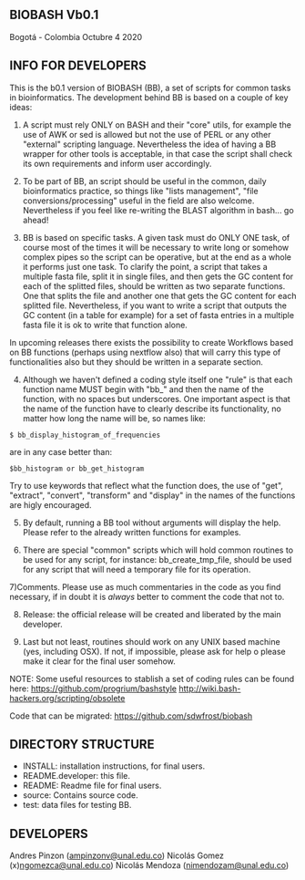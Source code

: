 ## BIOBASH Vb0.1
Bogotá - Colombia Octubre 4 2020

## INFO FOR DEVELOPERS
This is the b0.1 version of BIOBASH (BB), a set of scripts for common tasks in bioinformatics.
The development behind BB is based on a couple of key ideas:

1) A script must rely ONLY on BASH and their "core" utils, for example the use of
AWK or sed is allowed but not the use of PERL or any other "external" scripting language. Nevertheless the idea of having
a BB wrapper for other tools is acceptable, in that case the script shall check its own requirements and inform user accordingly.

2) To be part of BB, an script should be useful in the common, daily bioinformatics practice,
so things like "lists management", "file conversions/processing" useful in the field
are also welcome. Nevertheless if you feel like re-writing the BLAST algorithm in bash... go ahead!

3) BB is based on specific tasks. A given task must do ONLY ONE task, of course
most of the times it will be necessary to write long or somehow complex pipes so the
script can be operative, but at the end as a whole it performs just one task.
To clarify the point, a script that takes a multiple fasta file, split it in single files, 
and then gets the GC content for each of the splitted files, should be written as two separate functions.
One that splits the file and another one that gets the GC content for each splitted file.
Nevertheless, if you want to write a script that  outputs the GC content (in a table for example) for a set of
fasta entries in a multiple fasta file it is ok to write that function alone.

In upcoming releases there exists the possibility to create Workflows based on BB functions (perhaps using nextflow also)
that will carry this type of functionalities also but they should be written in a separate section.

4) Although we haven't defined a coding style itself one "rule" is that each function name
MUST begin with  "bb_" and then the name of the function, with no spaces but underscores.
One important aspect is that the name of the function have to clearly describe its
functionality, no matter how long the name will be, so names like:

``$ bb_display_histogram_of_frequencies``
		

are in any case better than:

``$bb_histogram or bb_get_histogram``

Try to use keywords that reflect what the function does, the use of "get", "extract", "convert", "transform" and "display"
in the names of the functions are higly encouraged.


5) By default, running a BB tool without arguments will display the help. Please refer to
the already written functions for examples.

6) There are special "common" scripts  which will hold common routines to
be used for any script, for instance: bb_create_tmp_file, should be used for any script that will need a temporary file for its operation.

7)Comments. Please use as much commentaries in the code as you find necessary, if 
in doubt it is _always_ better to comment the code that not to.

8) Release: the official release will be created and liberated by the main developer.

9) Last but not least, routines should work on any UNIX based machine (yes, including OSX).
If not, if impossible, please ask for help o please make it clear for the final user somehow.

NOTE: 
Some useful resources to stablish a set of coding rules can be found here:
https://github.com/progrium/bashstyle
http://wiki.bash-hackers.org/scripting/obsolete
 
Code that can be migrated:
https://github.com/sdwfrost/biobash


## DIRECTORY STRUCTURE

* INSTALL: installation instructions, for final users.
* README.developer: this file.
* README: Readme file for final users.
* source: Contains source code.
* test: data files for testing BB.


## DEVELOPERS

Andres Pinzon (ampinzonv@unal.edu.co)
Nicolás Gomez (x)ngomezca@unal.edu.co)
Nicolás Mendoza (nimendozam@unal.edu.co)

